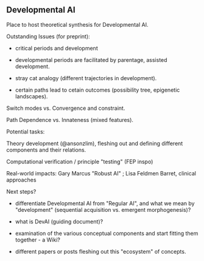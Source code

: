 ## Developmental AI

Place to host theoretical synthesis for Developmental AI.

Outstanding Issues (for preprint):

* critical periods and development

* developmental periods are facilitated by parentage, assisted development.

* stray cat analogy (different trajectories in development).

* certain paths lead to cetain outcomes (possibility tree, epigenetic landscapes).

Switch modes vs. Convergence and constraint.

Path Dependence vs. Innateness (mixed features).

Potential tasks:

Theory development (@ansonzlim), fleshing out and defining different components and their relations.

Computational verification / principle "testing" (FEP inspo)

Real-world impacts: Gary Marcus "Robust AI" ; Lisa Feldmen Barret, clinical approaches

Next steps?

* differentiate Developmental AI from "Regular AI", and what we mean by "development" (sequential acquisition vs. emergent morphogenesis)?

* what is DevAI (guiding document)?

* examination of the various conceptual components and start fitting them together - a Wiki?

* different papers or posts fleshing out this "ecosystem" of concepts.

